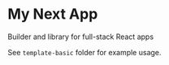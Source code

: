 # My Next App

Builder and library for full-stack React apps

See `template-basic` folder for example usage.
